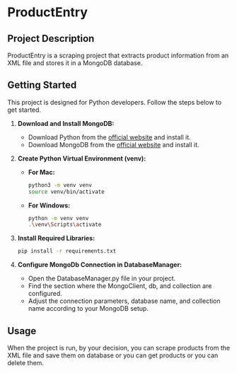 # ProductEntry

## Project Description

ProductEntry is a scraping project that extracts product information from an XML file and stores it in a MongoDB database.

## Getting Started

This project is designed for Python developers. Follow the steps below to get started.

1. **Download and Install MongoDB:**
   - Download Python from the [official website](https://www.python.org/downloads/) and install it.
   - Download MongoDB from the [official website](https://www.mongodb.com/try/download/community) and install it.

3. **Create Python Virtual Environment (venv):**
   - **For Mac:**
     ```bash
     python3 -m venv venv
     source venv/bin/activate
     ```
   - **For Windows:**
     ```bash
     python -m venv venv
     .\venv\Scripts\activate
     ```

4. **Install Required Libraries:**
   ```bash
   pip install -r requirements.txt

5. **Configure MongoDb Connection in DatabaseManager:**
    - Open the DatabaseManager.py file in your project.
    - Find the section where the MongoClient, db, and collection are configured.
    - Adjust the connection parameters, database name, and collection name according to your MongoDB setup.

## Usage

When the project is run, by your decision, you can scrape products from the XML file and save them on database or you can get products or you can delete them.


   
